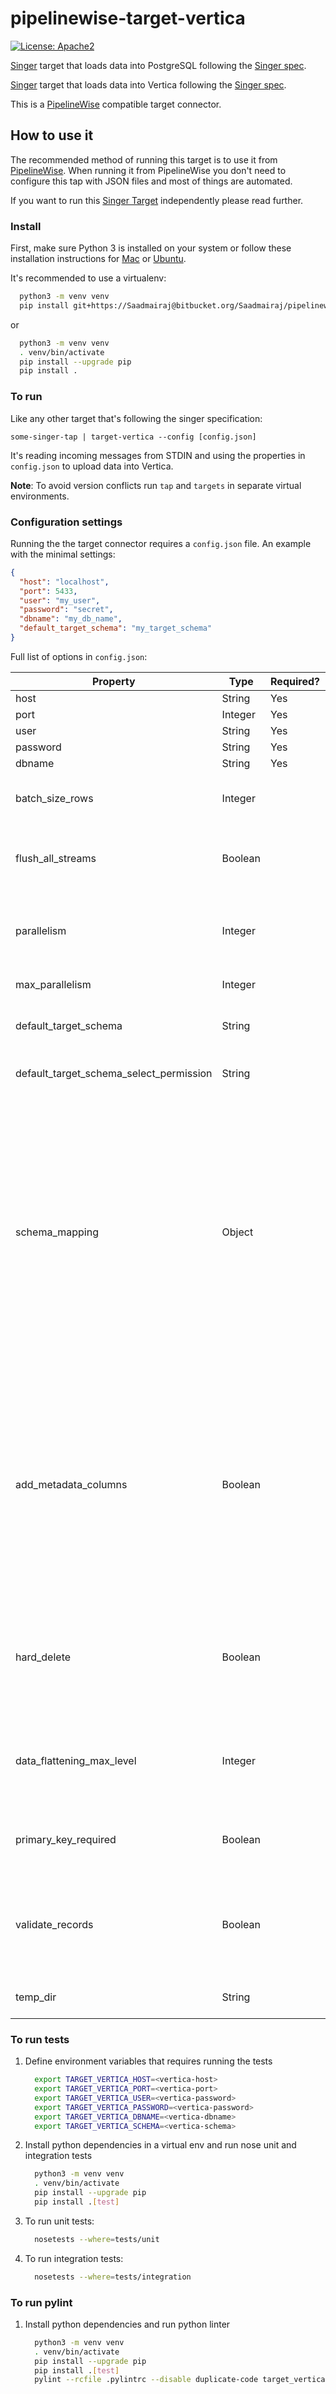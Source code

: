 # pipelinewise-target-vertica

<!-- [![PyPI version](https://badge.fury.io/py/pipelinewise-target-postgres.svg)](https://badge.fury.io/py/pipelinewise-target-postgres)
[![PyPI - Python Version](https://img.shields.io/pypi/pyversions/pipelinewise-target-postgres.svg)](https://pypi.org/project/pipelinewise-target-postgres/) -->
[![License: Apache2](https://img.shields.io/badge/License-Apache2-yellow.svg)](https://opensource.org/licenses/Apache-2.0)

[Singer](https://www.singer.io/) target that loads data into PostgreSQL following the [Singer spec](https://github.com/singer-io/getting-started/blob/master/docs/SPEC.md).

[Singer](https://www.singer.io/) target that loads data into Vertica following the [Singer spec](https://github.com/singer-io/getting-started/blob/master/docs/SPEC.md).

This is a [PipelineWise](https://transferwise.github.io/pipelinewise) compatible target connector.

## How to use it

The recommended method of running this target is to use it from [PipelineWise](https://transferwise.github.io/pipelinewise). When running it from PipelineWise you don't need to configure this tap with JSON files and most of things are automated.

If you want to run this [Singer Target](https://singer.io) independently please read further.

### Install

First, make sure Python 3 is installed on your system or follow these
installation instructions for [Mac](http://docs.python-guide.org/en/latest/starting/install3/osx/) or
[Ubuntu](https://www.digitalocean.com/community/tutorials/how-to-install-python-3-and-set-up-a-local-programming-environment-on-ubuntu-16-04).

It's recommended to use a virtualenv:

```bash
  python3 -m venv venv
  pip install git+https://Saadmairaj@bitbucket.org/Saadmairaj/pipelinewise-target-vertica
```

or

```bash
  python3 -m venv venv
  . venv/bin/activate
  pip install --upgrade pip
  pip install .
```

### To run

Like any other target that's following the singer specification:

`some-singer-tap | target-vertica --config [config.json]`

It's reading incoming messages from STDIN and using the properties in `config.json` to upload data into Vertica.

**Note**: To avoid version conflicts run `tap` and `targets` in separate virtual environments.

### Configuration settings

Running the the target connector requires a `config.json` file. An example with the minimal settings:

```json
{
  "host": "localhost",
  "port": 5433,
  "user": "my_user",
  "password": "secret",
  "dbname": "my_db_name",
  "default_target_schema": "my_target_schema"
}
```

Full list of options in `config.json`:

| Property                                | Type    | Required? | Description                                                                                                                                                                                                                                                                                                                                                                                                                                                                                                                                                                                                                                                                                                                                                                                                            |
| --------------------------------------- | ------- | --------- | ---------------------------------------------------------------------------------------------------------------------------------------------------------------------------------------------------------------------------------------------------------------------------------------------------------------------------------------------------------------------------------------------------------------------------------------------------------------------------------------------------------------------------------------------------------------------------------------------------------------------------------------------------------------------------------------------------------------------------------------------------------------------------------------------------------------------- |
| host                                    | String  | Yes       | Vertica host                                                                                                                                                                                                                                                                                                                                                                                                                                                                                                                                                                                                                                                                                                                                                                                                           |
| port                                    | Integer | Yes       | Vertica port                                                                                                                                                                                                                                                                                                                                                                                                                                                                                                                                                                                                                                                                                                                                                                                                           |
| user                                    | String  | Yes       | Vertica user                                                                                                                                                                                                                                                                                                                                                                                                                                                                                                                                                                                                                                                                                                                                                                                                           |
| password                                | String  | Yes       | Vertica password                                                                                                                                                                                                                                                                                                                                                                                                                                                                                                                                                                                                                                                                                                                                                                                                       |
| dbname                                  | String  | Yes       | Vertica database name                                                                                                                                                                                                                                                                                                                                                                                                                                                                                                                                                                                                                                                                                                                                                                                                  |
| batch_size_rows                         | Integer |           | (Default: 100000) Maximum number of rows in each batch. At the end of each batch, the rows in the batch are loaded into Vertica.                                                                                                                                                                                                                                                                                                                                                                                                                                                                                                                                                                                                                                                                                       |
| flush_all_streams                       | Boolean |           | (Default: False) Flush and load every stream into Vertica when one batch is full. Warning: This may trigger the COPY command to use files with low number of records.                                                                                                                                                                                                                                                                                                                                                                                                                                                                                                                                                                                                                                                  |
| parallelism                             | Integer |           | (Default: 0) The number of threads used to flush tables. 0 will create a thread for each stream, up to parallelism_max. -1 will create a thread for each CPU core. Any other positive number will create that number of threads, up to parallelism_max.                                                                                                                                                                                                                                                                                                                                                                                                                                                                                                                                                                |
| max_parallelism                         | Integer |           | (Default: 16) Max number of parallel threads to use when flushing tables.                                                                                                                                                                                                                                                                                                                                                                                                                                                                                                                                                                                                                                                                                                                                              |
| default_target_schema                   | String  |           | Name of the schema where the tables will be created. If `schema_mapping` is not defined then every stream sent by the tap is loaded into this schema.                                                                                                                                                                                                                                                                                                                                                                                                                                                                                                                                                                                                                                                                  |
| default_target_schema_select_permission | String  |           | Grant USAGE privilege on newly created schemas and grant SELECT privilege on newly created                                                                                                                                                                                                                                                                                                                                                                                                                                                                                                                                                                                                                                                                                                                             |
| schema_mapping                          | Object  |           | Useful if you want to load multiple streams from one tap to multiple Vertica schemas.<br><br>If the tap sends the `stream_id` in `<schema_name>-<table_name>` format then this option overwrites the `default_target_schema` value. Note, that using `schema_mapping` you can overwrite the `default_target_schema_select_permission` value to grant SELECT permissions to different groups per schemas or optionally you can create indices automatically for the replicated tables.<br><br> **Note**: This is an experimental feature and recommended to use via PipelineWise YAML files that will generate the object mapping in the right JSON format. For further info check a [PipelineWise YAML Example](https://transferwise.github.io/pipelinewise/connectors/taps/mysql.html#configuring-what-to-replicate). |
| add_metadata_columns                    | Boolean |           | (Default: False) Metadata columns add extra row level information about data ingestion's, (i.e. when was the row read in source, when was inserted or deleted in vertica etc.) Metadata columns are creating automatically by adding extra columns to the tables with a column prefix `_SDC_`. The column names are following the stitch naming conventions documented at https://www.stitchdata.com/docs/data-structure/integration-schemas#sdc-columns. Enabling metadata columns will flag the deleted rows by setting the `_SDC_DELETED_AT` metadata column. Without the `add_metadata_columns` option the deleted rows from singer taps will not be recognizable in Vertica.                                                                                                                                      |
| hard_delete                             | Boolean |           | (Default: False) When `hard_delete` option is true then DELETE SQL commands will be performed in Vertica to delete rows in tables. It's achieved by continuously checking the `_SDC_DELETED_AT` metadata column sent by the singer tap. Due to deleting rows requires metadata columns, `hard_delete` option automatically enables the `add_metadata_columns` option as well.                                                                                                                                                                                                                                                                                                                                                                                                                                          |
| data_flattening_max_level               | Integer |           | (Default: 0) Object type RECORD items from taps can be transformed to flattened columns by creating columns automatically.<br><br>When value is 0 (default) then flattening functionality is turned off.                                                                                                                                                                                                                                                                                                                                                                                                                                                                                                                                                                                                               |
| primary_key_required                    | Boolean |           | (Default: True) Log based and Incremental replications on tables with no Primary Key cause duplicates when merging UPDATE events. When set to true, stop loading data if no Primary Key is defined.                                                                                                                                                                                                                                                                                                                                                                                                                                                                                                                                                                                                                    |
| validate_records                        | Boolean |           | (Default: False) Validate every single record message to the corresponding JSON schema. This option is disabled by default and invalid RECORD messages will fail only at load time by Vertica. Enabling this option will detect invalid records earlier but could cause performance degradation.                                                                                                                                                                                                                                                                                                                                                                                                                                                                                                                       |
| temp_dir                                | String  |           | (Default: platform-dependent) Directory of temporary CSV files with RECORD messages.                                                                                                                                                                                                                                                                                                                                                                                                                                                                                                                                                                                                                                                                                                                                   |

### To run tests

1. Define environment variables that requires running the tests

    ```bash
      export TARGET_VERTICA_HOST=<vertica-host>
      export TARGET_VERTICA_PORT=<vertica-port>
      export TARGET_VERTICA_USER=<vertica-password>
      export TARGET_VERTICA_PASSWORD=<vertica-password>
      export TARGET_VERTICA_DBNAME=<vertica-dbname>
      export TARGET_VERTICA_SCHEMA=<vertica-schema>
    ```

2. Install python dependencies in a virtual env and run nose unit and integration tests

    ```bash
      python3 -m venv venv
      . venv/bin/activate
      pip install --upgrade pip
      pip install .[test]
    ```

3. To run unit tests:

    ```bash
      nosetests --where=tests/unit
    ```

4. To run integration tests:

    ```bash
      nosetests --where=tests/integration
    ```

### To run pylint

1. Install python dependencies and run python linter

    ```bash
      python3 -m venv venv
      . venv/bin/activate
      pip install --upgrade pip
      pip install .[test]
      pylint --rcfile .pylintrc --disable duplicate-code target_vertica/
    ```
